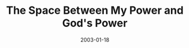 ---
layout: message
category: message
series: "The Space Between"
title: "The Space Between My Power and God's Power"
date: 2003-01-18
message_id: 246
---